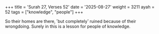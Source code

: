 +++
title = 'Surah 27, Verses 52'
date = '2025-08-27'
weight = 3211
ayah = 52
tags = ["knowledge", "people"]
+++

So their homes are there, ˹but completely˺ ruined because of their wrongdoing. Surely in this is a lesson for people of knowledge.
